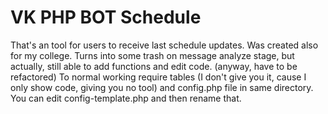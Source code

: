 # VK PHP BOT Schedule

That's an tool for users to receive last schedule updates. Was created also for my college. Turns into some trash on message analyze stage, but actually, still able to add functions and edit code. (anyway, have to be refactored)
To normal working require tables (I don't give you it, cause I only show code, giving you no tool) and config.php file in same directory. You can edit config-template.php and then rename that.
